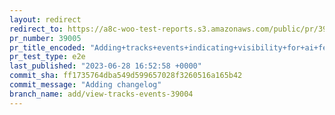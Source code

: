 ```yaml
---
layout: redirect
redirect_to: https://a8c-woo-test-reports.s3.amazonaws.com/public/pr/39005/e2e/index.html
pr_number: 39005
pr_title_encoded: "Adding+tracks+events+indicating+visibility+for+ai+features"
pr_test_type: e2e
last_published: "2023-06-28 16:52:58 +0000"
commit_sha: ff1735764dba549d599657028f3260516a165b42
commit_message: "Adding changelog"
branch_name: add/view-tracks-events-39004
---
```

